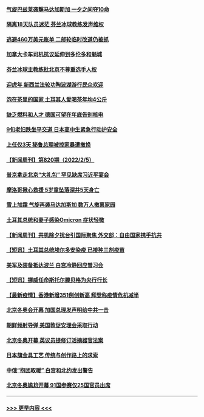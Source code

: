 #### [气旋巴兹莱袭撃马达加斯加 一夕之间夺10命](../pages/prog202/a103341507.md?t=02071200) 
#### [隔离18天队员迷茫 芬兰冰球教练发声维权](../pages/prog202/a103341371.md?t=02071200) 
#### [逃避460万美元账单 二邮轮临时改道仍被抓](../pages/prog202/a103341373.md?t=02071200) 
#### [加拿大卡车司机抗议延伸到多伦多和魁城](../pages/prog202/a103341245.md?t=02071200) 
#### [芬兰冰球主教练批北京不尊重选手人权](../pages/prog202/a103341213.md?t=02071200) 
#### [迎虎年 新西兰法轮功陶波湖游行民众欢迎](../pages/prog202/a103341187.md?t=02071200) 
#### [泡在茶里的国家 土耳其人爱喝茶年均4公斤](../pages/prog202/a103341107.md?t=02071200) 
#### [缺乏燃料和人才 德国可望在年底告别核电](../pages/prog202/a103341099.md?t=02071200) 
#### [9旬老妇跌坐平交道 日本高中生紧急行动护安全](../pages/prog202/a103341094.md?t=02071200) 
#### [上任仅3天 秘鲁总理被控家暴遭撤换](../pages/prog202/a103341053.md?t=02071200) 
#### [【新闻周刊】第820期（2022/2/5）](../pages/prog202/a103341040.md?t=02071200) 
#### [普京拿走北京“大礼包” 罕见缺席习近平宴会](../pages/prog202/a103341015.md?t=02071200) 
#### [摩洛哥揪心救援 5岁童坠落深井5天身亡](../pages/prog202/a103341021.md?t=02071200) 
#### [雪上加霜 气旋再袭马达加斯加 数万人撤离家园](../pages/prog202/a103340960.md?t=02071200) 
#### [土耳其总统和妻子感染Omicron 症状轻微](../pages/prog202/a103340881.md?t=02071200) 
#### [【新闻周刊】共机除夕扰台引国际聚焦 外交部：自由国家携手抗共](../pages/prog202/a103340808.md?t=02071200) 
#### [【短讯】土耳其总统埃尔多安染疫 已接种三剂疫苗](../pages/prog202/a103340763.md?t=02071200) 
#### [美军及装备抵达波兰 白宫冷静回应普习会](../pages/prog202/a103340747.md?t=02071200) 
#### [【短讯】挪威任命斯托尔滕贝格为央行行长](../pages/prog202/a103340751.md?t=02071200) 
#### [【最新疫情】香港新增351例创新高 拜登称疫情危机减半](../pages/prog202/a103340614.md?t=02071200) 
#### [北京冬奥会开幕 加国总理发声明给中共一击](../pages/prog202/a103340513.md?t=02071200) 
#### [朝鲜频射导弹 美国敦促安理会采取行动](../pages/prog202/a103340620.md?t=02071200) 
#### [北京冬奥开幕 英议员提修订活摘器官法案](../pages/prog202/a103340589.md?t=02071200) 
#### [日本旗金具工艺 传统与创作路上的求索](../pages/prog202/a103340582.md?t=02071200) 
#### [中俄“抱团取暖” 白宫和北约发出警告](../pages/prog202/a103340444.md?t=02071200) 
#### [北京冬奥尴尬开幕 91国参赛仅25国官员出席](../pages/prog202/a103340406.md?t=02071200) 

----
#### [ >>> 更早内容 <<< ](../indexes/prog202-earlier.md)
